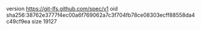 version https://git-lfs.github.com/spec/v1
oid sha256:38762e3777f4ec00a6f769062a7c3f704fb78ce08303ecff88558da4c49cf9ea
size 19127
